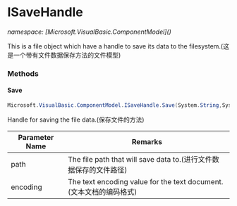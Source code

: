 ﻿# ISaveHandle
_namespace: [Microsoft.VisualBasic.ComponentModel](<a href="#" onClick="load('/docs/Microsoft.VisualBasic.ComponentModel/index.md')"></a>)_

This is a file object which have a handle to save its data to the filesystem.(这是一个带有文件数据保存方法的文件模型)



### Methods

#### Save
```csharp
Microsoft.VisualBasic.ComponentModel.ISaveHandle.Save(System.String,System.Text.Encoding)
```
Handle for saving the file data.(保存文件的方法)

|Parameter Name|Remarks|
|--------------|-------|
|path|The file path that will save data to.(进行文件数据保存的文件路径)|
|encoding|The text encoding value for the text document.(文本文档的编码格式)|



